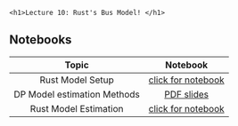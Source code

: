 
~~~
<h1>Lecture 10: Rust's Bus Model! </h1>
~~~

## Notebooks

Topic | Notebook
:-----: | :--------:
Rust Model Setup | [click for notebook](../lecture10-zurcher)
DP Model estimation Methods | [PDF slides](../assets/tex/dp-estimation/dp-estimation.pdf)
Rust Model Estimation | [click for notebook](../lecture10-zurcher-estim)
